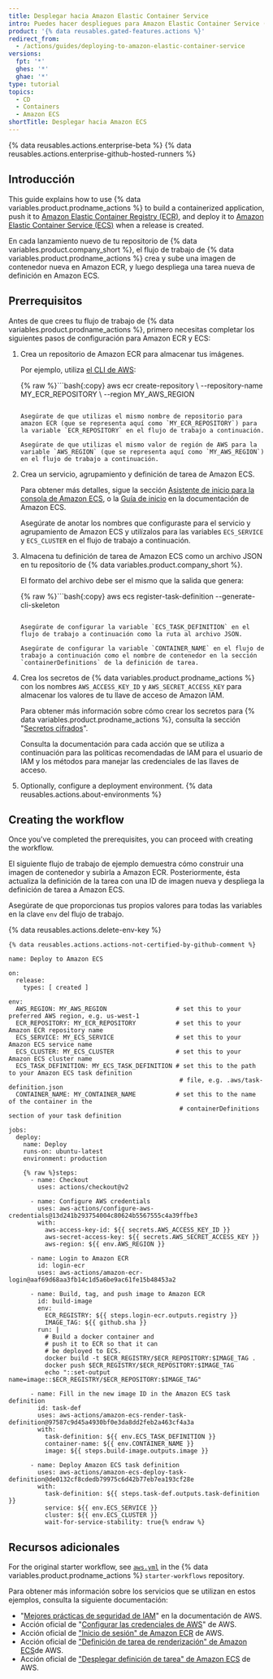 ```yaml
---
title: Desplegar hacia Amazon Elastic Container Service
intro: Puedes hacer despliegues para Amazon Elastic Container Service (ECS) como parte de tus flujos de trabajo de despliegue contínuo (DC).
product: '{% data reusables.gated-features.actions %}'
redirect_from:
  - /actions/guides/deploying-to-amazon-elastic-container-service
versions:
  fpt: '*'
  ghes: '*'
  ghae: '*'
type: tutorial
topics:
  - CD
  - Containers
  - Amazon ECS
shortTitle: Desplegar hacia Amazon ECS
---
```


{% data reusables.actions.enterprise-beta %}
{% data reusables.actions.enterprise-github-hosted-runners %}

## Introducción

This guide explains how to use {% data variables.product.prodname_actions %} to build a containerized application, push it to [Amazon Elastic Container Registry (ECR)](https://aws.amazon.com/ecr/), and deploy it to [Amazon Elastic Container Service (ECS)](https://aws.amazon.com/ecs/) when a release is created.

En cada lanzamiento nuevo de tu repositorio de {% data variables.product.company_short %}, el flujo de trabajo de {% data variables.product.prodname_actions %} crea y sube una imagen de contenedor nueva en Amazon ECR, y luego despliega una tarea nueva de definición en Amazon ECS.

## Prerrequisitos

Antes de que crees tu flujo de trabajo de {% data variables.product.prodname_actions %}, primero necesitas completar los siguientes pasos de configuración para Amazon ECR y ECS:

1. Crea un repositorio de Amazon ECR para almacenar tus imágenes.

   Por ejemplo, utiliza [el CLI de AWS](https://aws.amazon.com/cli/):

   {% raw %}```bash{:copy}
   aws ecr create-repository \ --repository-name MY_ECR_REPOSITORY \ --region MY_AWS_REGION
   ```{% endraw %}

   Asegúrate de que utilizas el mismo nombre de repositorio para amazon ECR (que se representa aquí como `MY_ECR_REPOSITORY`) para la variable `ECR_REPOSITORY` en el flujo de trabajo a continuación.

   Asegúrate de que utilizas el mismo valor de región de AWS para la variable `AWS_REGION` (que se representa aquí como `MY_AWS_REGION`) en el flujo de trabajo a continuación.

2. Crea un servicio, agrupamiento y definición de tarea de Amazon ECS.

   Para obtener más detalles, sigue la sección [Asistente de inicio para la consola de Amazon ECS](https://us-east-2.console.aws.amazon.com/ecs/home?region=us-east-2#/firstRun), o la [Guía de inicio](https://docs.aws.amazon.com/AmazonECS/latest/developerguide/getting-started-fargate.html) en la documentación de Amazon ECS.

   Asegúrate de anotar los nombres que configuraste para el servicio y agrupamiento de Amazon ECS y utilízalos para las variables `ECS_SERVICE` y `ECS_CLUSTER` en el flujo de trabajo a continuación.

3. Almacena tu definición de tarea de Amazon ECS como un archivo JSON en tu repositorio de {% data variables.product.company_short %}.

   El formato del archivo debe ser el mismo que la salida que genera:

   {% raw %}```bash{:copy}
   aws ecs register-task-definition --generate-cli-skeleton
   ```{% endraw %}

   Asegúrate de configurar la variable `ECS_TASK_DEFINITION` en el flujo de trabajo a continuación como la ruta al archivo JSON.

   Asegúrate de configurar la variable `CONTAINER_NAME` en el flujo de trabajo a continuación como el nombre de contenedor en la sección `containerDefinitions` de la definición de tarea.

4. Crea los secretos de {% data variables.product.prodname_actions %} con los nombres `AWS_ACCESS_KEY_ID` y `AWS_SECRET_ACCESS_KEY` para almacenar los valores de tu llave de acceso de Amazon IAM.

   Para obtener más información sobre cómo crear los secretos para {% data variables.product.prodname_actions %}, consulta la sección "[Secretos cifrados](/actions/reference/encrypted-secrets#creating-encrypted-secrets-for-a-repository)".

   Consulta la documentación para cada acción que se utiliza a continuación para las políticas recomendadas de IAM para el usuario de IAM y los métodos para manejar las credenciales de las llaves de acceso.

5. Optionally, configure a deployment environment. {% data reusables.actions.about-environments %}

## Creating the workflow

Once you've completed the prerequisites, you can proceed with creating the workflow.

El siguiente flujo de trabajo de ejemplo demuestra cómo construir una imagen de contenedor y subirla a Amazon ECR. Posteriormente, ésta actualiza la definición de la tarea con una ID de imagen nueva y despliega la definición de tarea a Amazon ECS.

Asegúrate de que proporcionas tus propios valores para todas las variables en la clave `env` del flujo de trabajo.

{% data reusables.actions.delete-env-key %}

```yaml{:copy}
{% data reusables.actions.actions-not-certified-by-github-comment %}

name: Deploy to Amazon ECS

on:
  release:
    types: [ created ]

env:
  AWS_REGION: MY_AWS_REGION                   # set this to your preferred AWS region, e.g. us-west-1
  ECR_REPOSITORY: MY_ECR_REPOSITORY           # set this to your Amazon ECR repository name
  ECS_SERVICE: MY_ECS_SERVICE                 # set this to your Amazon ECS service name
  ECS_CLUSTER: MY_ECS_CLUSTER                 # set this to your Amazon ECS cluster name
  ECS_TASK_DEFINITION: MY_ECS_TASK_DEFINITION # set this to the path to your Amazon ECS task definition
                                               # file, e.g. .aws/task-definition.json
  CONTAINER_NAME: MY_CONTAINER_NAME           # set this to the name of the container in the
                                               # containerDefinitions section of your task definition

jobs:
  deploy:
    name: Deploy
    runs-on: ubuntu-latest
    environment: production

    {% raw %}steps:
      - name: Checkout
        uses: actions/checkout@v2

      - name: Configure AWS credentials
        uses: aws-actions/configure-aws-credentials@13d241b293754004c80624b5567555c4a39ffbe3
        with:
          aws-access-key-id: ${{ secrets.AWS_ACCESS_KEY_ID }}
          aws-secret-access-key: ${{ secrets.AWS_SECRET_ACCESS_KEY }}
          aws-region: ${{ env.AWS_REGION }}

      - name: Login to Amazon ECR
        id: login-ecr
        uses: aws-actions/amazon-ecr-login@aaf69d68aa3fb14c1d5a6be9ac61fe15b48453a2

      - name: Build, tag, and push image to Amazon ECR
        id: build-image
        env:
          ECR_REGISTRY: ${{ steps.login-ecr.outputs.registry }}
          IMAGE_TAG: ${{ github.sha }}
        run: |
          # Build a docker container and
          # push it to ECR so that it can
          # be deployed to ECS.
          docker build -t $ECR_REGISTRY/$ECR_REPOSITORY:$IMAGE_TAG .
          docker push $ECR_REGISTRY/$ECR_REPOSITORY:$IMAGE_TAG
          echo "::set-output name=image::$ECR_REGISTRY/$ECR_REPOSITORY:$IMAGE_TAG"

      - name: Fill in the new image ID in the Amazon ECS task definition
        id: task-def
        uses: aws-actions/amazon-ecs-render-task-definition@97587c9d45a4930bf0e3da8dd2feb2a463cf4a3a
        with:
          task-definition: ${{ env.ECS_TASK_DEFINITION }}
          container-name: ${{ env.CONTAINER_NAME }}
          image: ${{ steps.build-image.outputs.image }}

      - name: Deploy Amazon ECS task definition
        uses: aws-actions/amazon-ecs-deploy-task-definition@de0132cf8cdedb79975c6d42b77eb7ea193cf28e
        with:
          task-definition: ${{ steps.task-def.outputs.task-definition }}
          service: ${{ env.ECS_SERVICE }}
          cluster: ${{ env.ECS_CLUSTER }}
          wait-for-service-stability: true{% endraw %}
```

## Recursos adicionales

For the original starter workflow, see [`aws.yml`](https://github.com/actions/starter-workflows/blob/main/deployments/aws.yml) in the {% data variables.product.prodname_actions %} `starter-workflows` repository.

Para obtener más información sobre los servicios que se utilizan en estos ejemplos, consulta la siguiente documentación:

* "[Mejores prácticas de seguridad de IAM](https://docs.aws.amazon.com/IAM/latest/UserGuide/best-practices.html)" en la documentación de AWS.
* Acción oficial de "[Configurar las credenciales de AWS](https://github.com/aws-actions/configure-aws-credentials)" de AWS.
* Acción oficial de ["Inicio de sesión" de Amazon ECR](https://github.com/aws-actions/amazon-ecr-login) de AWS.
* Acción oficial de ["Definición de tarea de renderización" de Amazon ECS](https://github.com/aws-actions/amazon-ecs-render-task-definition)de AWS.
* Acción oficial de ["Desplegar definición de tarea" de Amazon ECS](https://github.com/aws-actions/amazon-ecs-deploy-task-definition) de AWS.
